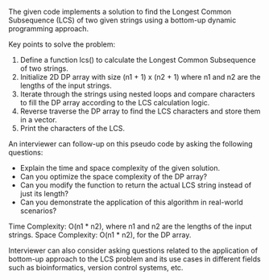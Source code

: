 The given code implements a solution to find the Longest Common Subsequence (LCS) of two given strings using a bottom-up dynamic programming approach.

Key points to solve the problem:
1. Define a function lcs() to calculate the Longest Common Subsequence of two strings.
2. Initialize 2D DP array with size (n1 + 1) x (n2 + 1) where n1 and n2 are the lengths of the input strings.
3. Iterate through the strings using nested loops and compare characters to fill the DP array according to the LCS calculation logic.
4. Reverse traverse the DP array to find the LCS characters and store them in a vector.
5. Print the characters of the LCS.

An interviewer can follow-up on this pseudo code by asking the following questions:
- Explain the time and space complexity of the given solution.
- Can you optimize the space complexity of the DP array?
- Can you modify the function to return the actual LCS string instead of just its length?
- Can you demonstrate the application of this algorithm in real-world scenarios?

Time Complexity: O(n1 * n2), where n1 and n2 are the lengths of the input strings.
Space Complexity: O(n1 * n2), for the DP array.

Interviewer can also consider asking questions related to the application of bottom-up approach to the LCS problem and its use cases in different fields such as bioinformatics, version control systems, etc.